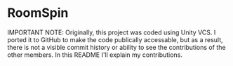 # RoomSpin
 
IMPORTANT NOTE: Originally, this project was coded using Unity VCS. I ported it to GitHub to make the code publically accessable, but as a result, there is not a visible commit history or ability to see the contributions of the other members. In this README I'll explain my contributions.
